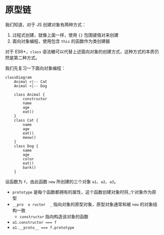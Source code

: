 # 原型链

我们知道，对于 JS 创建对象有两种方式：

1. 过程式创建，就像上面一样，使用 `{}` 包围键值对来创建
2. 面向对象编程，使用包含 `this` 的函数作为类创建器

对于 ES6+，`class` 语法糖可以代替上述面向对象的创建方式，这种方式的本质仍然是第二种方式。

我们先复习一下面向对象编程：

```mermaid
classDiagram
    Animal <|-- Cat
    Animal <|-- Dog

    class Animal {
        constructor
        name
        age
        eat()
    }
    class Cat {
        name
        age
        eat()
        meow()
    }
    class Dog {
        name
        age
        color
        eat()
        bark()
    }
```

设函数为 `f`，由此函数 `new` 所创建的三个对象 `a1`、`a2`、`a3`。

- `prototype` 是每个函数都拥有的属性，这个函数创建对象时将_个对象作为原型
- `__pro  o ructor  _` 指向对象的原型对象，原型对象通常和被 `new` 的对象结构一致
  - `constructor` 指向构造该对象的函数
- `a1.constructor === f`
- `a1.__proto__ === f.prototype`
